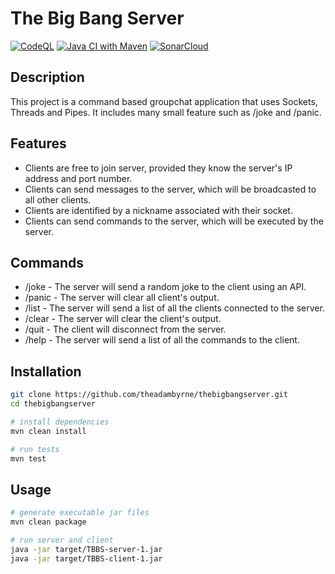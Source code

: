 # The Big Bang Server

[![CodeQL](https://github.com/theadambyrne/thebigbangserver/actions/workflows/codeql.yml/badge.svg)](https://github.com/theadambyrne/thebigbangserver/actions/workflows/codeql.yml)
[![Java CI with Maven](https://github.com/theadambyrne/thebigbangserver/actions/workflows/maven.yml/badge.svg)](https://github.com/theadambyrne/thebigbangserver/actions/workflows/maven.yml)
[![SonarCloud](https://github.com/theadambyrne/thebigbangserver/actions/workflows/build.yml/badge.svg)](https://github.com/theadambyrne/thebigbangserver/actions/workflows/build.yml)

## Description
This project is a command based groupchat application that uses Sockets, Threads and Pipes. It includes many small feature such as /joke and /panic. 


## Features
- Clients are free to join server, provided they know the server's IP address and port number.
- Clients can send messages to the server, which will be broadcasted to all other clients.
- Clients are identified by a nickname associated with their socket.
- Clients can send commands to the server, which will be executed by the server.

## Commands
- /joke - The server will send a random joke to the client using an API.
- /panic - The server will clear all client's output.
- /list - The server will send a list of all the clients connected to the server.
- /clear - The server will clear the client's output.
- /quit - The client will disconnect from the server.
- /help - The server will send a list of all the commands to the client.

## Installation
```bash
git clone https://github.com/theadambyrne/thebigbangserver.git
cd thebigbangserver

# install dependencies
mvn clean install

# run tests
mvn test
```

## Usage
```bash
# generate executable jar files
mvn clean package

# run server and client
java -jar target/TBBS-server-1.jar
java -jar target/TBBS-client-1.jar
```
